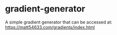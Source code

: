 # gradient-generator

A simple gradient generator that can be accessed at: https://matt54633.com/gradients/index.html